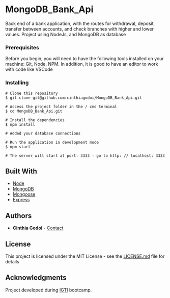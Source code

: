 # MongoDB_Bank_Api

Back end of a bank application, with the routes for withdrawal, deposit, transfer between accounts, and check branches with higher and lower values. Project using NodeJs, and MongoDB as database

### Prerequisites

Before you begin, you will need to have the following tools installed on your machine: Git, Node, NPM. In addition, it is good to have an editor to work with code like VSCode

### Installing

```
# Clone this repository
$ git clone git@github.com:cinthiagodoi/MongoDB_Bank_Api.git

# Access the project folder in the / cmd terminal
$ cd MongoDB_Bank_Api.git

# Install the dependencies
$ npm install

# Added your database connections

# Run the application in development mode
$ npm start

# The server will start at port: 3333 - go to http: // localhost: 3333
```
## Built With

* [Node](https://nodejs.org/en/) 
* [MongoDB](https://www.mongodb.com/)
* [Mongoose](https://mongoosejs.com/) 
* [Express](https://expressjs.com/) 

## Authors

* **Cinthia Godoi** - [Contact](https://www.linkedin.com/in/cinthia-godoi/)

## License

This project is licensed under the MIT License - see the [LICENSE.md](LICENSE.md) file for details

## Acknowledgments
Project developed during [IGTI](https://www.igti.com.br/custom/bootcamps-gratuitos/?offerid=226&trans=1024d3595b7d18878cef0290a85b50) bootcamp.

